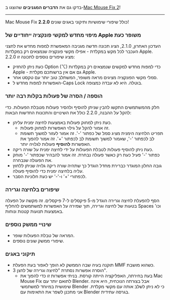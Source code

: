 בדקו גם את **הדברים המגניבים** שהוצגו ב-[Mac Mouse Fix 2](https://github.com/noah-nuebling/mac-mouse-fix/releases/tag/2.0.0)!

---

Mac Mouse Fix **2.2.0** כולל שיפורי שימושיות ותיקוני באגים שונים!

### מיפוי מחדש למקשי פונקציה ייחודיים של Apple משופר כעת

העדכון האחרון, 2.1.0, הציג תכונה חדשה מגניבה המאפשרת למפות מחדש את לחצני העכבר לכל מקש במקלדת - אפילו מקשי פונקציה שנמצאים רק במקלדות Apple. 2.2.0 מציג שיפורים נוספים לתכונה זו:

- כעת ניתן להחזיק Option (⌥) כדי למפות מחדש למקשים שנמצאים רק במקלדות Apple - גם אם אין ברשותכם מקלדת Apple.
- סמלי מקשי הפונקציה מציגים מראה משופר, המשתלב טוב יותר עם טקסט אחר.
- האפשרות למפות מחדש ל-Caps Lock בוטלה. היא לא עבדה כמצופה.

### הוספה / הסרה של פעולות בקלות רבה יותר

חלק מהמשתמשים התקשו להבין שניתן להוסיף ולהסיר פעולות מטבלת הפעולות. כדי להקל על ההבנה, 2.2.0 כולל את השינויים והתכונות החדשות הבאות:

- כעת ניתן למחוק פעולות באמצעות לחיצה ימנית עליהן.
  - זה אמור להקל על גילוי האפשרות למחוק פעולות.
  - תפריט הלחיצה הימנית מציג סמל של כפתור '-'. זה אמור לעזור למשוך תשומת לב לכפתור '-', שאמור למשוך תשומת לב לכפתור '+'. זה אמור להפוך את האפשרות **להוסיף** פעולות לגלויה יותר.
- כעת ניתן להוסיף פעולות לטבלת הפעולות על ידי לחיצה ימנית על שורה ריקה.
- כפתור '-' פעיל כעת רק כאשר פעולה נבחרת. זה אמור להבהיר שכפתור '-' מוחק את הפעולה שנבחרה.
- גובה החלון המוגדר כברירת מחדל הוגדל כך שתהיה שורה ריקה גלויה שניתן ללחוץ עליה בלחיצה ימנית כדי להוסיף פעולה.
- לכפתורי '+' ו-'-' יש כעת חלוניות הסבר.

### שיפורים בלחיצה וגרירה

הסף להפעלת לחיצה וגרירה הוגדל מ-5 פיקסלים ל-7 פיקסלים. זה מקשה על הפעלה בטעות של לחיצה וגרירה, תוך שמירה על האפשרות למשתמשים להחליף Spaces וכו' באמצעות תנועות קטנות ונוחות.

### שינויי ממשק נוספים

- המראה של טבלת הפעולות שופר.
- שיפורי ממשק שונים נוספים.

### תיקוני באגים

- תוקנה בעיה שבה הממשק לא הופך לאפור בעת הפעלת MMF כשהוא מושבת.
- הוסרה אפשרות נסתרת "לחיצה וגרירה של לחצן 3".
  - בעת בחירתה, האפליקציה הייתה קורסת. בניתי אפשרות זו כדי להפוך את Mac Mouse Fix לתואם יותר עם Blender. אבל בצורתה הנוכחית, היא אינה שימושית במיוחד למשתמשי Blender כי לא ניתן לשלב אותה עם מקשי מקלדת. אני מתכנן לשפר את התאימות עם Blender בגרסה עתידית.